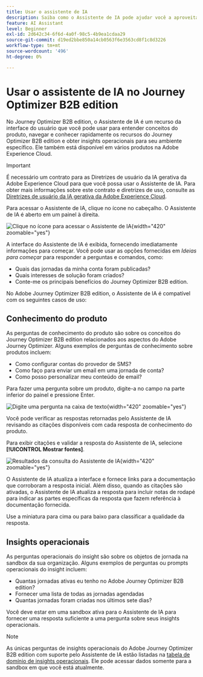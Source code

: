 ```yaml
---
title: Usar o assistente de IA
description: Saiba como o Assistente de IA pode ajudar você a aproveitar ao máximo os recursos do Journey Optimizer B2B edition.
feature: AI Assistant
level: Beginner
exl-id: 2d642c34-6f6d-4a0f-98c5-4b9ea1cdaa29
source-git-commit: d19ed2bbe850a14cb0563f6e3563cd8f1c8d3226
workflow-type: tm+mt
source-wordcount: '496'
ht-degree: 0%

---
```


# Usar o assistente de IA no Journey Optimizer B2B edition

No Journey Optimizer B2B edition, o Assistente de IA é um recurso da interface do usuário que você pode usar para entender conceitos do produto, navegar e conhecer rapidamente os recursos do Journey Optimizer B2B edition e obter insights operacionais para seu ambiente específico. Ele também está disponível em vários produtos na Adobe Experience Cloud.

>[!IMPORTANT]
>
>É necessário um contrato para as Diretrizes de usuário da IA gerativa da Adobe Experience Cloud para que você possa usar o Assistente de IA. Para obter mais informações sobre este contrato e diretrizes de uso, consulte as [Diretrizes de usuário da IA gerativa da Adobe Experience Cloud](https://www.adobe.com/legal/licenses-terms/adobe-dx-gen-ai-user-guidelines.html).

Para acessar o Assistente de IA, clique no ícone no cabeçalho. O Assistente de IA é aberto em um painel à direita.

![Clique no ícone para acessar o Assistente de IA](./assets/ai-assistant-icon-displayed.png){width="420" zoomable="yes"}

A interface do Assistente de IA é exibida, fornecendo imediatamente informações para começar. Você pode usar as opções fornecidas em _Ideias para começar_ para responder a perguntas e comandos, como:

* Quais das jornadas da minha conta foram publicadas?
* Quais interesses de solução foram criados?
* Conte-me os principais benefícios do Journey Optimizer B2B edition.

No Adobe Journey Optimizer B2B edition, o Assistente de IA é compatível com os seguintes casos de uso:

## Conhecimento do produto

As perguntas de conhecimento do produto são sobre os conceitos do Journey Optimizer B2B edition relacionados aos aspectos do Adobe Journey Optimizer. Alguns exemplos de perguntas de conhecimento sobre produtos incluem:

* Como configurar contas do provedor de SMS?
* Como faço para enviar um email em uma jornada de conta?
* Como posso personalizar meu conteúdo de email?

Para fazer uma pergunta sobre um produto, digite-a no campo na parte inferior do painel e pressione Enter.

![Digite uma pergunta na caixa de texto](./assets/ai-assistant-ask-question.png){width="420" zoomable="yes"}

Você pode verificar as respostas retornadas pelo Assistente de IA revisando as citações disponíveis com cada resposta de conhecimento do produto.

Para exibir citações e validar a resposta do Assistente de IA, selecione **[!UICONTROL Mostrar fontes]**.

![Resultados da consulta do Assistente de IA](./assets/ai-assistant-answer.png){width="420" zoomable="yes"}

O Assistente de IA atualiza a interface e fornece links para a documentação que corroboram a resposta inicial. Além disso, quando as citações são ativadas, o Assistente de IA atualiza a resposta para incluir notas de rodapé para indicar as partes específicas da resposta que fazem referência à documentação fornecida.

Use a miniatura para cima ou para baixo para classificar a qualidade da resposta.

## Insights operacionais

As perguntas operacionais do insight são sobre os objetos de jornada na sandbox da sua organização. Alguns exemplos de perguntas ou prompts operacionais do insight incluem:

* Quantas jornadas ativas eu tenho no Adobe Journey Optimizer B2B edition?
* Fornecer uma lista de todas as jornadas agendadas
* Quantas jornadas foram criadas nos últimos sete dias?

Você deve estar em uma sandbox ativa para o Assistente de IA para fornecer uma resposta suficiente a uma pergunta sobre seus insights operacionais.

>[!NOTE]
>
>As únicas perguntas de insights operacionais do Adobe Journey Optimizer B2B edition com suporte pelo Assistente de IA estão listadas na [tabela de domínio de insights operacionais](./ai-assistant-overview.md#operational-insights). Ele pode acessar dados somente para a sandbox em que você está atualmente.

<!-- Select to view an example of an operational insights question.

In the following example, AI Assistant receives the following query: _Show me dataflows that were created using the Amazon S3 source._

screen

AI Assistant responds with a table list of your dataflows and their corresponding IDs. Click the _Download_ icon ( Download icon ) to download the table as a CSV file. To view the entire table, click the _Expand_ icon ( Expand icon ).

screen

An expanded view of the table appears, providing you with a more comprehensive list of dataflows based on the parameters of your query.

screen

When prompted with an operational insights question, AI Assistant provides an explanation of how it computed the answer. In the following example, AI Assistant outlines the steps it took in order to identify the dataflows that were created using the Amazon S3 source.

screen

You can also provide filters and modifications to your questions, and you can instruct AI Assistant to render its findings based on the filters that you include. For example, you can ask AI Assistant to show you a trend of the count of segment definitions in the order of their created date, remove segment definitions with zero total profiles, and use month names instead of integers when displaying the data.

### Verify operational insights responses

You can verify each response related to operational insights questions using an SQL query that AI Assistant provides.

Select to view example of verifying operational insights responses

After receiving an answer for an operational insights question, click **[!UICONTROL Show sources]** and then select **[!UICONTROL View source query]**.

screen

When queried with an operational insights question, AI Assistant provides an SQL query that you can use to verify the process that it took to compute its answer. This source query is for verification purposes only and is not supported on Query Service.

screen  

 -->
